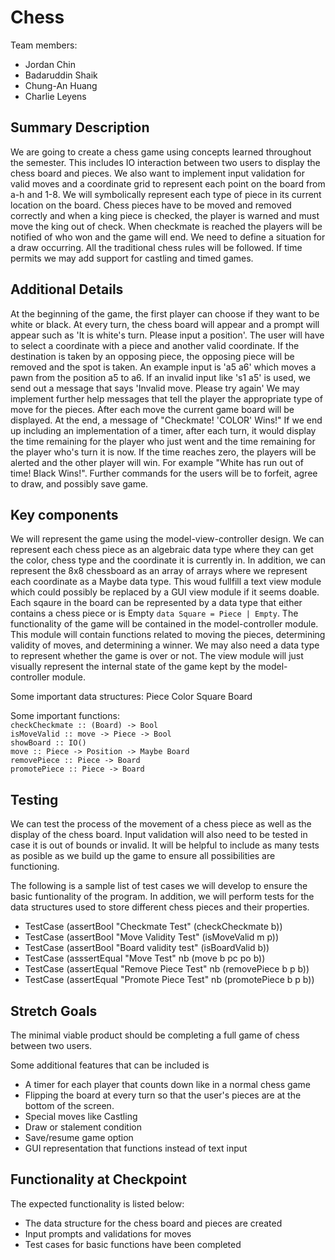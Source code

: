 # Chess

Team members:

- Jordan Chin
- Badaruddin Shaik
- Chung-An Huang
- Charlie Leyens

## Summary Description

We are going to create a chess game using concepts learned throughout the semester. This includes IO interaction between two users to display the chess board and pieces. We also want to implement input validation for valid moves and a coordinate grid to represent each point on the board from a-h and 1-8. We will symbolically represent each type of piece in its current location on the board. Chess pieces have to be moved and removed correctly and when a king piece is checked, the player is warned and must move the king out of check. When checkmate is reached the players will be notified of who won and the game will end. We need to define a situation for a draw occurring. All the traditional chess rules will be followed. If time permits we may add support for castling and timed games.

## Additional Details
At the beginning of the game, the first player can choose if they want to be white or black. At every turn, the chess board will appear and a prompt will appear such as 'It is white's turn. Please input a position'. The user will have to select a coordinate with a piece and another valid coordinate. If the destination is taken by an opposing piece, the opposing piece will be removed and the spot is taken. An example input is 'a5 a6' which moves a pawn from the position a5 to a6. If an invalid input like 's1 a5' is used, we send out a message that says 'Invalid move. Please try again' We may implement further help messages that tell the player the appropriate type of move for the pieces. After each move the current game board will be displayed. At the end, a message of "Checkmate! 'COLOR' Wins!" If we end up including an implementation of a timer, after each turn, it would display the time remaining for the player who just went and the time remaining for the player who's turn it is now. If the time reaches zero, the players will be alerted and the other player will win. For example "White has run out of time! Black Wins!". Further commands for the users will be to forfeit, agree to draw, and possibly save game.

## Key components
We will represent the game using the model-view-controller design. We can represent each chess piece as an algebraic data type where they can get the color, chess type and the coordinate it is currently in. In addition, we can represent the 8x8 chessboard as an array of arrays where we represent each coordinate as a Maybe data type. This woud fullfill a text view module which could possibly be replaced by a GUI view module if it seems doable. Each sqaure in the board can be represented by a data type that either contains a chess piece or is Empty `data Square = Piece | Empty`. The functionality of the game will be contained in the model-controller module. This module will contain functions related to moving the pieces, determining validity of moves, and determining a winner. We may also need a data type to represent whether the game is over or not. The view module will just visually represent the internal state of the game kept by the model-controller module.

Some important data structures:
Piece
Color
Square
Board

Some important functions:<br>
`checkCheckmate :: (Board) -> Bool` <br>
`isMoveValid :: move -> Piece -> Bool` <br>
`showBoard :: IO()` <br>
`move :: Piece -> Position -> Maybe Board`<br>
`removePiece :: Piece -> Board` <br>
`promotePiece :: Piece -> Board` <br>

## Testing
We can test the process of the movement of a chess piece as well as the display of the chess board. Input validation will also need to be tested in case it is out of bounds or invalid. It will be helpful to include as many tests as posible as we build up the game to ensure all possibilities are functioning. 

The following is a sample list of test cases we will develop to ensure the basic funtionality of the program. In addition, we will perform tests for the data structures used to store different chess pieces and their properties.

- TestCase (assertBool "Checkmate Test" (checkCheckmate b))
- TestCase (assertBool "Move Validity Test" (isMoveValid m p))
- TestCase (assertBool "Board validity test" (isBoardValid b))
- TestCase (asssertEqual "Move Test" nb (move b pc po b))
- TestCase (assertEqual "Remove Piece Test" nb (removePiece b p b))
- TestCase (assertEqual "Promote Piece Test" nb (promotePiece b p b))

## Stretch Goals
The minimal viable product should be completing a full game of chess between two users.

Some additional features that can be included is

- A timer for each player that counts down like in a normal chess game
- Flipping the board at every turn so that the user's pieces are at the bottom of the screen.
- Special moves like Castling
- Draw or stalement condition
- Save/resume game option
- GUI representation that functions instead of text input

## Functionality at Checkpoint
The expected functionality is listed below:

- The data structure for the chess board and pieces are created
- Input prompts and validations for moves
- Test cases for basic functions have been completed
